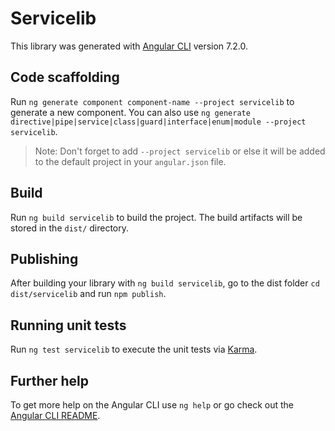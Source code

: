# Servicelib

This library was generated with [Angular CLI](https://github.com/angular/angular-cli) version 7.2.0.

## Code scaffolding

Run `ng generate component component-name --project servicelib` to generate a new component. You can also use `ng generate directive|pipe|service|class|guard|interface|enum|module --project servicelib`.
> Note: Don't forget to add `--project servicelib` or else it will be added to the default project in your `angular.json` file. 

## Build

Run `ng build servicelib` to build the project. The build artifacts will be stored in the `dist/` directory.

## Publishing

After building your library with `ng build servicelib`, go to the dist folder `cd dist/servicelib` and run `npm publish`.

## Running unit tests

Run `ng test servicelib` to execute the unit tests via [Karma](https://karma-runner.github.io).

## Further help

To get more help on the Angular CLI use `ng help` or go check out the [Angular CLI README](https://github.com/angular/angular-cli/blob/master/README.md).
